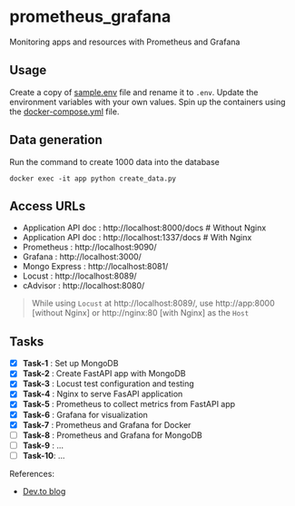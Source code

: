# prometheus_grafana

Monitoring apps and resources with Prometheus and Grafana

## Usage

Create a copy of [sample.env](./sample.env) file and rename it to `.env`.
Update the environment variables with your own values. Spin up the
containers using the [docker-compose.yml](./docker-compose.yml) file.

## Data generation

Run the command to create 1000 data into the database

```
docker exec -it app python create_data.py
```

## Access URLs

- Application API doc : http://localhost:8000/docs     # Without Nginx
- Application API doc : http://localhost:1337/docs     # With Nginx
- Prometheus          : http://localhost:9090/
- Grafana             : http://localhost:3000/
- Mongo Express       : http://localhost:8081/
- Locust              : http://localhost:8089/
- cAdvisor            : http://localhost:8080/

> While using `Locust` at http://localhost:8089/, use http://app:8000 [without
> Nginx] or http://nginx:80 [with Nginx] as the `Host`

## Tasks

- [x] **Task-1** : Set up MongoDB
- [x] **Task-2** : Create FastAPI app with MongoDB
- [x] **Task-3** : Locust test configuration and testing
- [x] **Task-4** : Nginx to serve FasAPI application
- [x] **Task-5** : Prometheus to collect metrics from FastAPI app
- [x] **Task-6** : Grafana for visualization
- [x] **Task-7** : Prometheus and Grafana for Docker
- [ ] **Task-8** : Prometheus and Grafana for MongoDB
- [ ] **Task-9** : ...
- [ ] **Task-10**: ...

References:

* [Dev.to blog](https://dev.to/ken_mwaura1/getting-started-monitoring-a-fastapi-app-with-grafana-and-prometheus-a-step-by-step-guide-3fbn)